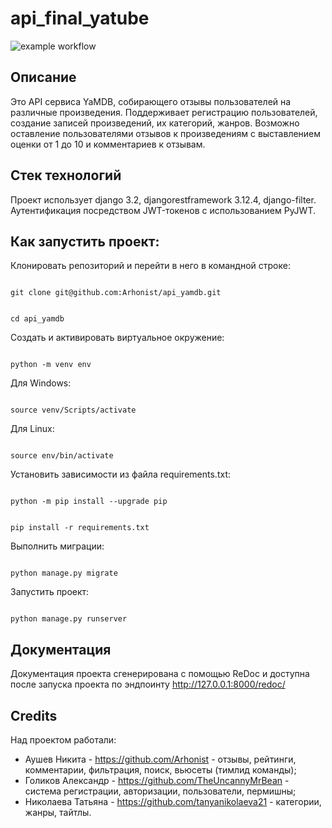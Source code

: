 # api_final_yatube 

![example workflow](https://github.com/tanyanikolaeva21/yamdb_final/blob/master/.github/workflows/main.yml/badge.svg)
 

## Описание 

 

Это API сервиса YaMDB, собирающего отзывы пользователей на различные произведения. Поддерживает регистрацию пользователей, создание записей произведений, их категорий, жанров. Возможно оставление пользователями отзывов к произведениям с выставлением оценки от 1 до 10 и комментариев к отзывам.

 

## Стек технологий 

 

Проект использует django 3.2, djangorestframework 3.12.4, django-filter. Аутентификация посредством JWT-токенов с использованием PyJWT. 

 

## Как запустить проект: 

 

Клонировать репозиторий и перейти в него в командной строке: 

 

``` 

git clone git@github.com:Arhonist/api_yamdb.git

``` 

 

``` 

cd api_yamdb

``` 

 

Cоздать и активировать виртуальное окружение: 

 

``` 

python -m venv env 

``` 

Для Windows:

``` 

source venv/Scripts/activate 

``` 

Для Linux:

``` 

source env/bin/activate

``` 

Установить зависимости из файла requirements.txt: 

 

``` 

python -m pip install --upgrade pip 

``` 

 

``` 

pip install -r requirements.txt 

``` 

 

Выполнить миграции: 

 

``` 

python manage.py migrate 

``` 

 

Запустить проект: 

 

``` 

python manage.py runserver 

``` 

 

## Документация 

 

Документация проекта сгенерирована с помощью ReDoc и доступна после запуска проекта по эндпоинту http://127.0.0.1:8000/redoc/



## Credits

Над проектом работали:
- Аушев Никита - https://github.com/Arhonist - отзывы, рейтинги, комментарии, фильтрация, поиск, вьюсеты (тимлид команды);
- Голиков Александр - https://github.com/TheUncannyMrBean - система регистрации, авторизации, пользователи, пермишны;
- Николаева Татьяна - https://github.com/tanyanikolaeva21 - категории, жанры, тайтлы.